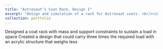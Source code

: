 ```yaml
---
title: "Astronaut’s Coat Rack, Design I"
excerpt: "Design and simulation of a rack for Astronaut coats. <br/><img src='/images/500x300.png'>"
collection: portfolio
---
```


Designed a coat rack with mass and support constraints to sustain a load in space
Created a design that could carry three times the required load with an acrylic structure that weighs less

